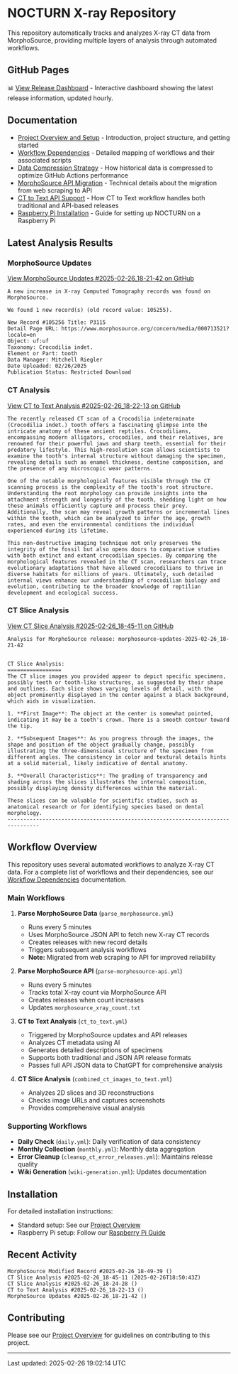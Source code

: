 # NOCTURN X-ray Repository

This repository automatically tracks and analyzes X-ray CT data from MorphoSource, providing multiple layers of analysis through automated workflows.

## GitHub Pages

📊 [View Release Dashboard](https://johntrue15.github.io/NOCTURN-X-ray-repo/) - Interactive dashboard showing the latest release information, updated hourly.

## Documentation

- [Project Overview and Setup](docs/index.md) - Introduction, project structure, and getting started
- [Workflow Dependencies](docs/dependencies.md) - Detailed mapping of workflows and their associated scripts
- [Data Compression Strategy](docs/data-compression-strategy.md) - How historical data is compressed to optimize GitHub Actions performance
- [MorphoSource API Migration](docs/morphosource_api_migration.md) - Technical details about the migration from web scraping to API
- [CT to Text API Support](docs/ct_to_text_api_support.md) - How CT to Text workflow handles both traditional and API-based releases
- [Raspberry Pi Installation](docs/Raspi.md) - Guide for setting up NOCTURN on a Raspberry Pi

## Latest Analysis Results

### MorphoSource Updates
[View MorphoSource Updates #2025-02-26_18-21-42 on GitHub](https://github.com/johntrue15/NOCTURN-X-ray-repo/releases/tag/morphosource-updates-2025-02-26_18-21-42)

```
A new increase in X-ray Computed Tomography records was found on MorphoSource.

We found 1 new record(s) (old record value: 105255).

New Record #105256 Title: P3115
Detail Page URL: https://www.morphosource.org/concern/media/000713521?locale=en
Object: uf:uf
Taxonomy: Crocodilia indet.
Element or Part: tooth
Data Manager: Mitchell Riegler
Date Uploaded: 02/26/2025
Publication Status: Restricted Download
```

### CT Analysis
[View CT to Text Analysis #2025-02-26_18-22-13 on GitHub](https://github.com/johntrue15/NOCTURN-X-ray-repo/releases/tag/ct_to_text_analysis-2025-02-26_18-22-13)

```
The recently released CT scan of a Crocodilia indeterminate (Crocodilia indet.) tooth offers a fascinating glimpse into the intricate anatomy of these ancient reptiles. Crocodilians, encompassing modern alligators, crocodiles, and their relatives, are renowned for their powerful jaws and sharp teeth, essential for their predatory lifestyle. This high-resolution scan allows scientists to examine the tooth's internal structure without damaging the specimen, revealing details such as enamel thickness, dentine composition, and the presence of any microscopic wear patterns.

One of the notable morphological features visible through the CT scanning process is the complexity of the tooth's root structure. Understanding the root morphology can provide insights into the attachment strength and longevity of the tooth, shedding light on how these animals efficiently capture and process their prey. Additionally, the scan may reveal growth patterns or incremental lines within the tooth, which can be analyzed to infer the age, growth rates, and even the environmental conditions the individual experienced during its lifetime.

This non-destructive imaging technique not only preserves the integrity of the fossil but also opens doors to comparative studies with both extinct and extant crocodilian species. By comparing the morphological features revealed in the CT scan, researchers can trace evolutionary adaptations that have allowed crocodilians to thrive in diverse habitats for millions of years. Ultimately, such detailed internal views enhance our understanding of crocodilian biology and evolution, contributing to the broader knowledge of reptilian development and ecological success.
```

### CT Slice Analysis
[View CT Slice Analysis #2025-02-26_18-45-11 on GitHub](https://github.com/johntrue15/NOCTURN-X-ray-repo/releases/tag/ct_slice_analysis-2025-02-26_18-45-11)

```
Analysis for MorphoSource release: morphosource-updates-2025-02-26_18-21-42


CT Slice Analysis:
=================
The CT slice images you provided appear to depict specific specimens, possibly teeth or tooth-like structures, as suggested by their shape and outlines. Each slice shows varying levels of detail, with the object prominently displayed in the center against a black background, which aids in visualization.

1. **First Image**: The object at the center is somewhat pointed, indicating it may be a tooth's crown. There is a smooth contour toward the tip.

2. **Subsequent Images**: As you progress through the images, the shape and position of the object gradually change, possibly illustrating the three-dimensional structure of the specimen from different angles. The consistency in color and textural details hints at a solid material, likely indicative of dental anatomy.

3. **Overall Characteristics**: The grading of transparency and shading across the slices illustrates the internal composition, possibly displaying density differences within the material.

These slices can be valuable for scientific studies, such as anatomical research or for identifying species based on dental morphology.
--------------------------------------------------------------------------------
```

## Workflow Overview

This repository uses several automated workflows to analyze X-ray CT data. For a complete list of workflows and their dependencies, see our [Workflow Dependencies](docs/dependencies.md) documentation.

### Main Workflows

1. **Parse MorphoSource Data** (`parse_morphosource.yml`)
   - Runs every 5 minutes
   - Uses MorphoSource JSON API to fetch new X-ray CT records
   - Creates releases with new record details
   - Triggers subsequent analysis workflows
   - **Note:** Migrated from web scraping to API for improved reliability

2. **Parse MorphoSource API** (`parse-morphosource-api.yml`)
   - Runs every 5 minutes
   - Tracks total X-ray count via MorphoSource API
   - Creates releases when count increases
   - Updates `morphosource_xray_count.txt`

3. **CT to Text Analysis** (`ct_to_text.yml`)
   - Triggered by MorphoSource updates and API releases
   - Analyzes CT metadata using AI
   - Generates detailed descriptions of specimens
   - Supports both traditional and JSON API release formats
   - Passes full API JSON data to ChatGPT for comprehensive analysis

4. **CT Slice Analysis** (`combined_ct_images_to_text.yml`)
   - Analyzes 2D slices and 3D reconstructions
   - Checks image URLs and captures screenshots
   - Provides comprehensive visual analysis

### Supporting Workflows

- **Daily Check** (`daily.yml`): Daily verification of data consistency
- **Monthly Collection** (`monthly.yml`): Monthly data aggregation
- **Error Cleanup** (`cleanup_ct_error_releases.yml`): Maintains release quality
- **Wiki Generation** (`wiki-generation.yml`): Updates documentation

## Installation

For detailed installation instructions:
- Standard setup: See our [Project Overview](docs/index.md#installation)
- Raspberry Pi setup: Follow our [Raspberry Pi Guide](docs/Raspi.md#installation)

## Recent Activity

```
MorphoSource Modified Record #2025-02-26_18-49-39 ()
CT Slice Analysis #2025-02-26_18-45-11 (2025-02-26T18:50:43Z)
CT Slice Analysis #2025-02-26_18-24-28 ()
CT to Text Analysis #2025-02-26_18-22-13 ()
MorphoSource Updates #2025-02-26_18-21-42 ()
```

## Contributing

Please see our [Project Overview](docs/index.md#contributing) for guidelines on contributing to this project.

---
Last updated: 2025-02-26 19:02:14 UTC
